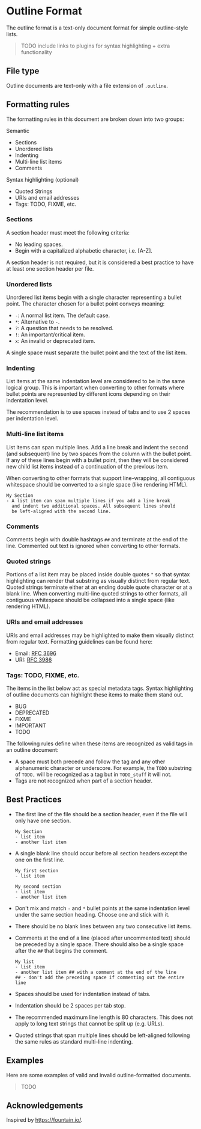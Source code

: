 # Outline Format

The outline format is a text-only document format for simple
outline-style lists.

> TODO include links to plugins for syntax highlighting + extra functionality

## File type

Outline documents are text-only with a file extension of `.outline`.

## Formatting rules

The formatting rules in this document are broken down into two groups:

Semantic
- Sections
- Unordered lists
- Indenting
- Multi-line list items
- Comments

Syntax highlighting (optional)
- Quoted Strings
- URIs and email addresses
- Tags: TODO, FIXME, etc.

### Sections

A section header must meet the following criteria:
- No leading spaces.
- Begin with a capitalized alphabetic character, i.e. [A-Z].

A section header is not required, but it is considered a best
practice to have at least one section header per file.

### Unordered lists

Unordered list items begin with a single character representing a
bullet point. The character chosen for a bullet point conveys meaning:
- `-`: A normal list item. The default case.
- `*`: Alternative to `-`.
- `?`: A question that needs to be resolved.
- `!`: An important/critical item.
- `x`: An invalid or deprecated item.

A single space must separate the bullet point and the text of
the list item.

### Indenting

List items at the same indentation level are considered to be in the
same logical group. This is important when converting to other formats
where bullet points are represented by different icons depending on
their indentation level.

The recommendation is to use spaces instead of tabs and to use
2 spaces per indentation level.

### Multi-line list items

List items can span multiple lines. Add a line break and indent the
second (and subsequent) line by two spaces from the column with the
bullet point. If any of these lines begin with a bullet point, then
they will be considered new child list items instead of a continuation
of the previous item.

When converting to other formats that support line-wrapping,
all contiguous whitespace should be converted to a single space (like
rendering HTML).

```
My Section
- A list item can span multiple lines if you add a line break
  and indent two additional spaces. All subsequent lines should
  be left-aligned with the second line.
```

### Comments

Comments begin with double hashtags `##` and terminate at the end of
the line. Commented out text is ignored when converting to other formats.

### Quoted strings

Portions of a list item may be placed inside double quotes `"` so that
syntax highlighting can render that substring as visually distinct from
regular text. Quoted strings terminate either at an ending double quote
character or at a blank line. When converting multi-line quoted strings
to other formats, all contiguous whitespace should be collapsed into a single
space (like rendering HTML).

### URIs and email addresses

URIs and email addresses may be highlighted to make them visually distinct
from regular text. Formatting guidelines can be found here:
- Email: [RFC 3696](https://tools.ietf.org/html/rfc3696)
- URI: [RFC 3986](https://tools.ietf.org/html/rfc3986)

### Tags: TODO, FIXME, etc.

The items in the list below act as special metadata tags. Syntax
highlighting of outline documents can highlight these items to make
them stand out.

- BUG
- DEPRECATED
- FIXME
- IMPORTANT
- TODO

The following rules define when these items are recognized as valid
tags in an outline document:
- A space must both precede and follow the tag and any other alphanumeric
  character or underscore. For example, the `TODO` substring of `TODO,`
  will be recognized as a tag but in `TODO_stuff` it will not.
- Tags are not recognized when part of a section header.

## Best Practices

- The first line of the file should be a section header, even
  if the file will only have one section.

  ```
  My Section
  - list item
  - another list item
  ```

- A single blank line should occur before all section headers
  except the one on the first line.

  ```
  My first section
  - list item

  My second section
  - list item
  - another list item
  ```

- Don't mix and match `-` and `*` bullet points at the same indentation
  level under the same section heading. Choose one and stick with it.
- There should be no blank lines between any two consecutive list items.
- Comments at the end of a line (placed after uncommented text)
  should be preceded by a single space. There should also be a single
  space after the `##` that begins the comment.

  ```
  My list
  - list item
  - another list item ## with a comment at the end of the line
  ## - don't add the preceding space if commenting out the entire line
  ```

- Spaces should be used for indentation instead of tabs.
- Indentation should be 2 spaces per tab stop.
- The recommended maximum line length is 80 characters.
  This does not apply to long text strings that cannot be split up
  (e.g. URLs).
- Quoted strings that span multiple lines should be left-aligned
  following the same rules as standard multi-line indenting.

## Examples

Here are some examples of valid and invalid outline-formatted documents.

> TODO

## Acknowledgements

Inspired by https://fountain.io/.
